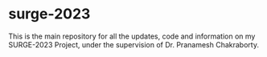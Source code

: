 # surge-2023
This is the main repository for all the updates, code and information on my SURGE-2023 Project, under the supervision of Dr. Pranamesh Chakraborty.
